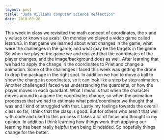 ```yaml
---
layout: post
title: "Jada Williams Computer Science Reflection"
date: 2018-09-28
---
```


This week in class we revisited the math concept of coordinates, the x and y values or known as axais'. On monday we played a video game called letsrun3. In that game we learned about what changes in the game, what were the challenges in the game, and what may be the targets in the game. So when we played the game we and realized that the coordinates of the player changes, and the image/background does as well. After learning that we had to apply the change in the coordinates to Priet and change a animation.
Some of the challenges I faced this week was getting the drone to drop the package in the right spot. In addition we had to move a ball to show the change in coordinates, so it can look like a step by step animation. Another challenged I faced was understanding the quardants, or how the player moves in each quardant. What I mean is that when the character moves around in a game the coordinates change, so when the animation processes that we had to estimate what point/coordinate we thought that was and I kind of struggled with that.
Lastly my feelings towards the overall class so far, I think that the class is good. But for others who aren't that well with code and used to this process it takes a lot of focus and thought in my opinion. In addition I think learning how things work then applying our learning has been really helpful then being blindsided. So hopefully things change for the better.
